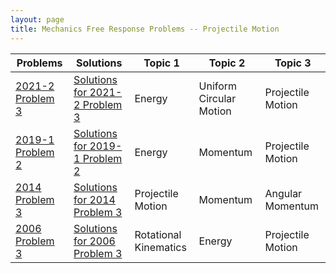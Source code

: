 ```yaml
---
layout: page
title: Mechanics Free Response Problems -- Projectile Motion
---
```


| Problems                                                                                                  | Solutions                                                                                                                                            | Topic 1               | Topic 2                 | Topic 3           |
| --------------------------------------------------------------------------------------------------------- | ---------------------------------------------------------------------------------------------------------------------------------------------------- | --------------------- | ----------------------- | ----------------- |
| [2021-2 Problem 3](https://drive.google.com/file/d/1C7xi2yCyfWGTp9jzBJc_2w3wgLe21JCr/view?usp=share_link) | [Solutions for 2021-2 Problem 3](https://drive.google.com/file/d/1Cf4NrNqdXZDc2EbIuB8TdaovTlgkNrvu/view?usp=share_link)                              | Energy                | Uniform Circular Motion | Projectile Motion |
| [2019-1 Problem 2](https://drive.google.com/file/d/1CBt8FZAQ3IYxkwJSOtn3yJ1fNMlDaCse/view?usp=share_link) | [Solutions for 2019-1 Problem 2](https://drive.google.com/file/d/1Cj2kKhJZwzL0flOy9zp5VV--bf7nlURB/view?usp=share_link)                              | Energy                | Momentum                | Projectile Motion |
| [2014 Problem 3](https://drive.google.com/file/d/1QtJo83HDcdT28FfImSYvr5F9r4YNFFaD/view?usp=sharing)      | [Solutions for 2014 Problem 3](https://drive.google.com/open?id=1FEQ6fuoQgpu9AkNwEe2KGx94iL5oqdyL&authuser=matthew.dudak%40cusd200.org&usp=drive_fs) | Projectile Motion     | Momentum                | Angular Momentum  |
| [2006 Problem 3](https://drive.google.com/file/d/1Evb0UBrZx_HcW2oSpBIRD5CPMjcVuu85/view?usp=share_link)   | [Solutions for 2006 Problem 3](https://drive.google.com/open?id=1FmnrAFS4pr1j71lUkJ0CZYlnX55lkTQs&authuser=matthew.dudak%40cusd200.org&usp=drive_fs) | Rotational Kinematics | Energy                  | Projectile Motion |